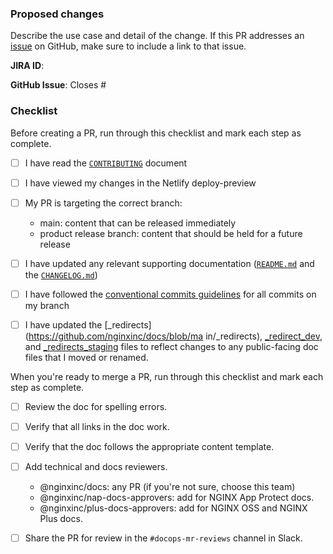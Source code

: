 ### Proposed changes

Describe the use case and detail of the change. If this PR addresses an [issue](https://github.com/nginxinc/docs/issues) on GitHub, make sure to include a link to that issue.

**JIRA ID**:

**GitHub Issue**:
Closes #<Issue>

### Checklist

Before creating a PR, run through this checklist and mark each step as complete.

- [ ] I have read the [`CONTRIBUTING`](https://github.com/nginxinc/docs/blob/main/CONTRIBUTING.md) document
- [ ] I have viewed my changes in the Netlify deploy-preview
- [ ] My PR is targeting the correct branch:
  
  - main: content that can be released immediately
  - product release branch: content that should be held for a future release
    
- [ ] I have updated any relevant supporting documentation ([`README.md`](https://github.com/nginxinc/docs/blob/main/README.md) and the [`CHANGELOG.md`](https://github.com/nginxinc/docs/blob/main/CHANGELOG.md))
- [ ] I have followed the [conventional commits guidelines](https://www.conventionalcommits.org/en/v1.0.0/#summary) for all commits on my branch
- [ ] I have updated the [_redirects](https://github.com/nginxinc/docs/blob/ma in/_redirects), [_redirect_dev](https://github.com/nginxinc/docs/blob/main/_redirects_dev), and [_redirects_staging](https://github.com/nginxinc/docs/blob/main/_redirects_staging) files to reflect changes to any public-facing doc files that I moved or renamed.

When you're ready to merge a PR, run through this checklist and mark each step as complete.

- [ ] Review the doc for spelling errors.
- [ ] Verify that all links in the doc work.
- [ ] Verify that the doc follows the appropriate content template.
- [ ] Add technical and docs reviewers.
  - @nginxinc/docs: any PR (if you're not sure, choose this team)
  - @nginxinc/nap-docs-approvers: add for NGINX App Protect docs.
  - @nginxinc/plus-docs-approvers: add for NGINX OSS and NGINX Plus docs.

- [ ] Share the PR for review in the `#docops-mr-reviews` channel in Slack.
